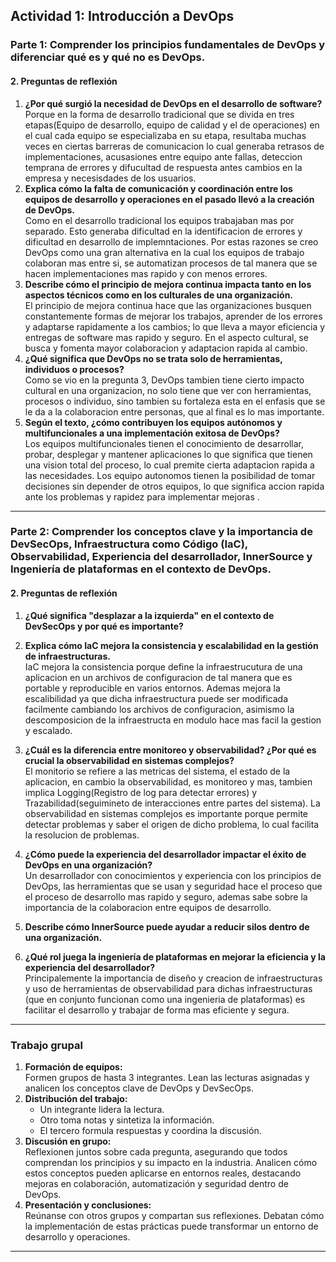 ##  **Actividad 1: Introducción a DevOps**

### Parte 1: Comprender los principios fundamentales de DevOps y diferenciar qué es y qué no es DevOps.

#### 2. Preguntas de reflexión  
1. **¿Por qué surgió la necesidad de DevOps en el desarrollo de software?**  
Porque en la forma de desarrollo tradicional que se divida en tres etapas(Equipo de desarrollo, equipo de calidad y el de operaciones) en el cual cada equipo se especializaba en su etapa, resultaba muchas veces en  ciertas barreras de comunicacion lo cual generaba retrasos de implementaciones, acusasiones entre equipo ante fallas, deteccion temprana de errores y difucultad de respuesta antes cambios en la empresa y necesisdades de los usuarios.
2. **Explica cómo la falta de comunicación y coordinación entre los equipos de desarrollo y operaciones en el pasado llevó a la creación de DevOps.**  
Como en el desarrollo tradicional los equipos trabajaban mas por separado. Esto generaba dificultad en la identificacion de errores y dificultad en desarrollo de implemntaciones. Por estas razones se creo DevOps como una gran alternativa en la cual los equipos de trabajo colaboran mas entre si, se automatizan procesos de tal manera que se hacen implementaciones mas rapido y con menos errores.
3. **Describe cómo el principio de mejora continua impacta tanto en los aspectos técnicos como en los culturales de una organización.**  
El principio de mejora continua hace que las organizaciones busquen constantemente formas de mejorar los trabajos, aprender de los errores y adaptarse rapidamente a los cambios; lo que lleva a mayor eficiencia y entregas de software mas rapido y seguro. En el aspecto cultural, se busca y fomenta mayor colaboracion y adaptacion rapida al cambio. 
4. **¿Qué significa que DevOps no se trata solo de herramientas, individuos o procesos?**  
Como se vio en la pregunta 3, DevOps tambien tiene cierto impacto cultural en una organizacion, no solo tiene que ver con herramientas, procesos o individuo, sino tambien su fortaleza esta en el enfasis que se le da a la colaboracion entre personas, que al final es lo mas importante.
5. **Según el texto, ¿cómo contribuyen los equipos autónomos y multifuncionales a una implementación exitosa de DevOps?**  
Los equipos multifuncionales tienen el conocimiento de desarrollar, probar, desplegar y mantener aplicaciones lo que significa que tienen una vision total del proceso, lo cual premite cierta adaptacion rapida a las necesidades.
Los equipo autonomos tienen la posibilidad de tomar decisiones sin depender de otros equipos, lo que significa accion rapida ante los problemas y rapidez para implementar mejoras  .
---

### Parte 2: Comprender los conceptos clave y la importancia de DevSecOps, Infraestructura como Código (IaC), Observabilidad, Experiencia del desarrollador, InnerSource y Ingeniería de plataformas en el contexto de DevOps.

#### 2. Preguntas de reflexión  

1. **¿Qué significa "desplazar a la izquierda" en el contexto de DevSecOps y por qué es importante?**  

2. **Explica cómo IaC mejora la consistencia y escalabilidad en la gestión de infraestructuras.**  
IaC mejora la consistencia porque define la infraestrucutura de una aplicacion en un archivos de configuracion de tal manera que es portable y reproducible en varios entornos. Ademas mejora la escalibilidad ya que dicha infraestructura puede ser modificada facilmente cambiando los archivos de configuracion, asimismo la descomposicion de la infraestructa en modulo hace mas facil la gestion y escalado.
3. **¿Cuál es la diferencia entre monitoreo y observabilidad? ¿Por qué es crucial la observabilidad en sistemas complejos?**  
El monitorio se refiere a las metricas del sistema, el estado de la aplicacion, en cambio la observabilidad, es monitoreo y mas, tambien implica Logging(Registro de log para detectar errores) y Trazabilidad(seguimineto de interacciones entre partes del sistema).
La observabilidad en sistemas complejos es importante porque permite detectar problemas y saber el origen de dicho problema, lo cual facilita la resolucion de problemas. 
4. **¿Cómo puede la experiencia del desarrollador impactar el éxito de DevOps en una organización?**  
Un desarrollador con conocimientos y experiencia con los principios de DevOps, las herramientas que se usan y seguridad hace el proceso que el proceso de desarrollo mas rapido y seguro, ademas sabe sobre la importancia de la colaboracion entre equipos de desarrollo.  
5. **Describe cómo InnerSource puede ayudar a reducir silos dentro de una organización.**  

6. **¿Qué rol juega la ingeniería de plataformas en mejorar la eficiencia y la experiencia del desarrollador?**  
Principalemente la importancia de diseño y creacion de infraestructuras y uso de herramientas de observabilidad para dichas infraestructuras (que en conjunto funcionan como una ingenieria de plataformas) es facilitar el desarrollo y trabajar de forma mas eficiente y segura.
---

### Trabajo grupal

1. **Formación de equipos:**  
   Formen grupos de hasta 3 integrantes. Lean las lecturas asignadas y analicen los conceptos clave de DevOps y DevSecOps.  
2. **Distribución del trabajo:**  
   - Un integrante lidera la lectura.  
   - Otro toma notas y sintetiza la información.  
   - El tercero formula respuestas y coordina la discusión.  
3. **Discusión en grupo:**  
   Reflexionen juntos sobre cada pregunta, asegurando que todos comprendan los principios y su impacto en la industria. Analicen cómo estos conceptos pueden aplicarse en entornos reales, destacando mejoras en colaboración, automatización y seguridad dentro de DevOps.  
4. **Presentación y conclusiones:**  
   Reúnanse con otros grupos y compartan sus reflexiones. Debatan cómo la implementación de estas prácticas puede transformar un entorno de desarrollo y operaciones.  
---
